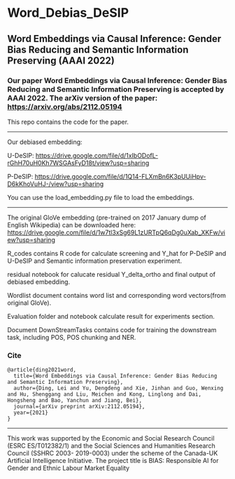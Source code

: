 # Word_Debias_DeSIP

## Word Embeddings via Causal Inference: Gender Bias Reducing and Semantic Information Preserving (AAAI 2022)

### Our paper Word Embeddings via Causal Inference: Gender Bias Reducing and Semantic Information Preserving is accepted by AAAI 2022. The arXiv version of the paper: https://arxiv.org/abs/2112.05194

This repo contains the code for the paper.

---
Our debiased embedding:

U-DeSIP: https://drive.google.com/file/d/1xIbODofL-rGhH70uH0Kh7WSGAsFyD18t/view?usp=sharing

P-DeSIP: https://drive.google.com/file/d/1Q14-FLXmBn6K3pUUiHpv-D6kKhoVuHJ-/view?usp=sharing

You can use the load_embedding.py file to load the embeddings.

---

The original GloVe embedding (pre-trained on 2017 January dump of English Wikipedia) can be downloaded here: https://drive.google.com/file/d/1w7tl3xSg69L1zURTpQ6qDg0uXab_XKFw/view?usp=sharing 


R_codes contains R code for calculate screening and Y_hat for P-DeSIP and U-DeSIP and Semantic information preservation experiment.

residual notebook for calucate residual Y_delta_ortho and final output of debiased embedding.

Wordlist document contains word list and corresponding word vectors(from original GloVe).

Evaluation folder and notebook calculate result for experiments section.

Document DownStreamTasks contains code for training the downstream task, including POS, POS chunking and NER.

### Cite
```
@article{ding2021word,
  title={Word Embeddings via Causal Inference: Gender Bias Reducing and Semantic Information Preserving},
  author={Ding, Lei and Yu, Dengdeng and Xie, Jinhan and Guo, Wenxing and Hu, Shenggang and Liu, Meichen and Kong, Linglong and Dai, Hongsheng and Bao, Yanchun and Jiang, Bei},
  journal={arXiv preprint arXiv:2112.05194},
  year={2021}
}
```

---
This work was supported by the Economic and Social Research Council (ESRC ES/T012382/1) and the Social Sciences and Humanities Research Council (SSHRC 2003-
2019-0003) under the scheme of the Canada-UK Artificial
Intelligence Initiative. The project title is BIAS: Responsible AI for Gender and Ethnic Labour Market Equality
